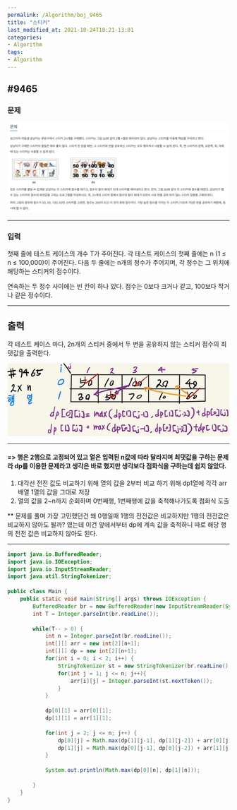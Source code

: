 ```yaml
---
permalink: /Algorithm/boj_9465
title: "스티커"
last_modified_at: 2021-10-24T18:21-13:01
categories:
- Algorithm
tags:
- Algorithm
---
```


## #9465

### 문제

![9465-question](/assets/image/algo/9465-question.png)

---

### 입력

첫째 줄에 테스트 케이스의 개수 T가 주어진다. 각 테스트 케이스의 첫째 줄에는 n (1 ≤ n ≤ 100,000)이 주어진다. 다음 두 줄에는 n개의 정수가 주어지며, 각 정수는 그 위치에 해당하는 스티커의 점수이다.  

연속하는 두 정수 사이에는 빈 칸이 하나 있다. 점수는 0보다 크거나 같고, 100보다 작거나 같은 정수이다.

---

## 출력

각 테스트 케이스 마다, 2n개의 스티커 중에서 두 변을 공유하지 않는 스티커 점수의 최댓값을 출력한다.

![9465](/assets/image/algo/9465.jpg)

---

#### => 행은 2행으로 고정되어 있고 열은 입력된 n값에 따라 달라지며 최댓값을 구하는 문제라 dp를 이용한 문제라고 생각은 바로 했지만 생각보다 점화식을 구하는데 쉽지 않았다.

1. 대각선 전전 값도 비교하기 위해 열의 값을 2부터 비교 하기 위해 dp1열에 각각 arr배열 1열의 값을 그대로 저장
2. 열의 값을 2~n까지 순회하며 0번째행, 1번째행에 값을 축적해나가도록 점화식 도출

** 문제를 풀며 가장 고민했던건 왜 0행일때 1행의 전전값은 비교하지만 1행의 전전값은 비교하지 않아도 될까? 였는데 이건 앞에서부터 dp에 계속 값을 축적하니 따로 해당 행의 전전 값은 비교하지 않아도 된다.  

---

```java
import java.io.BufferedReader;
import java.io.IOException;
import java.io.InputStreamReader;
import java.util.StringTokenizer;

public class Main {
    public static void main(String[] args) throws IOException {
        BufferedReader br = new BufferedReader(new InputStreamReader(System.in));
        int T = Integer.parseInt(br.readLine());

        while(T-- > 0) {
            int n = Integer.parseInt(br.readLine());
            int[][] arr = new int[2][n+1];
            int[][] dp = new int[2][n+1];
            for(int i = 0; i < 2; i++) {
                StringTokenizer st = new StringTokenizer(br.readLine(), " ");
                for(int j = 1; j <= n; j++){
                    arr[i][j] = Integer.parseInt(st.nextToken());
                }
            }

            dp[0][1] = arr[0][1];
            dp[1][1] = arr[1][1];

            for(int j = 2; j <= n; j++) {
                dp[0][j] = Math.max(dp[1][j-1], dp[1][j-2]) + arr[0][j];
                dp[1][j] = Math.max(dp[0][j-1], dp[0][j-2]) + arr[1][j];
            }

            System.out.println(Math.max(dp[0][n], dp[1][n]));

        }
    }
}
```

